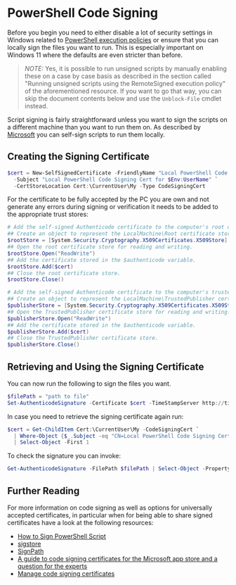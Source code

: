 # PowerShell Code Signing

Before you begin you need to either disable a lot of security settings in Windows related to [PowerShell execution policies](https://learn.microsoft.com/en-us/powershell/module/microsoft.powershell.core/about/about_execution_policies) <!-- markdownlint-disable-line MD013 --> <!-- editorconfig-checker-disable-line -->
or ensure that you can locally sign the files you want to run. This is especially important on Windows 11 where the
defaults are even stricter than before.

> _NOTE:_ Yes, it is possible to run unsigned scripts by manually enabling these on a case by case basis as described in
> the section called "Running unsigned scripts using the RemoteSigned execution policy" of the aforementioned resource.
> If you want to go that way, you can skip the document contents below and use the `Unblock-File` cmdlet instead.

Script signing is fairly straightforward unless you want to sign the scripts on a different machine than you want to run
them on. As described by [Microsoft](https://learn.microsoft.com/en-us/powershell/module/microsoft.powershell.core/about/about_signing) <!-- markdownlint-disable-line MD013 --> <!-- editorconfig-checker-disable-line -->
you can self-sign scripts to run them locally.

## Creating the Signing Certificate

```powershell
$cert = New-SelfSignedCertificate -FriendlyName "Local PowerShell Code Signing Cert" `
  -Subject "Local PowerShell Code Signing Cert for $Env:UserName" `
  -CertStoreLocation Cert:\CurrentUser\My -Type CodeSigningCert
```

For the certificate to be fully accepted by the PC you are own and not generate any errors during signing or
verification it needs to be added to the appropriate trust stores:

```powershell
# Add the self-signed Authenticode certificate to the computer's root certificate store.
## Create an object to represent the LocalMachine\Root certificate store.
$rootStore = [System.Security.Cryptography.X509Certificates.X509Store]::new("Root","LocalMachine")
## Open the root certificate store for reading and writing.
$rootStore.Open("ReadWrite")
## Add the certificate stored in the $authenticode variable.
$rootStore.Add($cert)
## Close the root certificate store.
$rootStore.Close()

# Add the self-signed Authenticode certificate to the computer's trusted publishers certificate store.
## Create an object to represent the LocalMachine\TrustedPublisher certificate store.
$publisherStore = [System.Security.Cryptography.X509Certificates.X509Store]::new("TrustedPublisher","LocalMachine")
## Open the TrustedPublisher certificate store for reading and writing.
$publisherStore.Open("ReadWrite")
## Add the certificate stored in the $authenticode variable.
$publisherStore.Add($cert)
## Close the TrustedPublisher certificate store.
$publisherStore.Close()
```

## Retrieving and Using the Signing Certificate

You can now run the following to sign the files you want.

```powershell
$filePath = "path to file"
Set-AuthenticodeSignature -Certificate $cert -TimeStampServer http://timestamp.digicert.com -FilePath $filePath
```

In case you need to retrieve the signing certificate again run:

```powershell
$cert = Get-ChildItem Cert:\CurrentUser\My -CodeSigningCert `
  | Where-Object {$_.Subject -eq "CN=Local PowerShell Code Signing Cert for $Env:UserName"} `
  | Select-Object -First 1
```

To check the signature you can invoke:

```powershell
Get-AuthenticodeSignature -FilePath $filePath | Select-Object -Property *
```

## Further Reading

For more information on code signing as well as options for universally accepted certificates, in particular when for
being able to share signed certificates have a look at the following resources:

- [How to Sign PowerShell Script](https://adamtheautomator.com/how-to-sign-powershell-script/)
- [sigstore](https://docs.sigstore.dev/)
- [SignPath](https://about.signpath.io/)
- [A guide to code signing certificates for the Microsoft app store and a question for the experts](https://old.reddit.com/r/electronjs/comments/17sizjf/a_guide_to_code_signing_certificates_for_the/) <!-- markdownlint-disable-line MD013 --> <!-- editorconfig-checker-disable-line -->
- [Manage code signing certificates](https://learn.microsoft.com/en-us/windows-hardware/drivers/dashboard/code-signing-cert-manage) <!-- markdownlint-disable-line MD013 --> <!-- editorconfig-checker-disable-line -->
